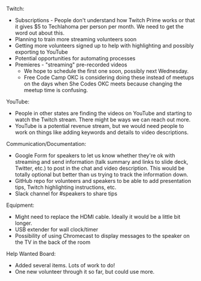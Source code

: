 Twitch:
* Subscriptions - People don't understand how Twitch Prime works or that it gives $5 to Techlahoma per person per month. We need to get the word out about this.
* Planning to train more streaming volunteers soon
* Getting more volunteers signed up to help with highlighting and possibly exporting to YouTube
* Potential opportunities for automating processes
* Premieres - "streaming" pre-recorded videos
  * We hope to schedule the first one soon, possibly next Wednesday.
  * Free Code Camp OKC is considering doing these instead of meetups on the days when She Codes OKC meets because changing the meetup time is confusing.

YouTube:
* People in other states are finding the videos on YouTube and starting to watch the Twitch stream. There might be ways we can reach out more.
* YouTube is a potential revenue stream, but we would need people to work on things like adding keywords and details to video descriptions.

Communication/Documentation:
* Google Form for speakers to let us know whether they're ok with streaming and send information (talk summary and links to slide deck, Twitter, etc.) to post in the chat and video description. This would be totally optional but better than us trying to track the information down.
* GitHub repo for volunteers and speakers to be able to add presentation tips, Twitch highlighting instructions, etc.
* Slack channel for #speakers to share tips

Equipment:
* Might need to replace the HDMI cable. Ideally it would be a little bit longer.
* USB extender for wall clock/timer
* Possibility of using Chromecast to display messages to the speaker on the TV in the back of the room

Help Wanted Board:
* Added several items. Lots of work to do!
* One new volunteer through it so far, but could use more.

